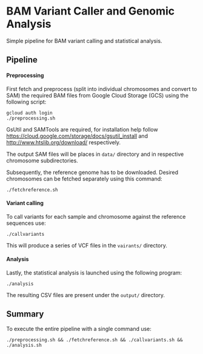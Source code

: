 # BAM Variant Caller and Genomic Analysis

Simple pipeline for BAM variant calling and statistical analysis.

## Pipeline

#### Preprocessing
First fetch and preprocess (split into individual chromosomes and convert to SAM) the required
BAM files from Google Cloud Storage (GCS) using the following script:
```
gcloud auth login
./preprocessing.sh
```
GsUtil and SAMTools are required, for installation help follow
https://cloud.google.com/storage/docs/gsutil_install and http://www.htslib.org/download/ respectively.

The output SAM files will be places in `data/` directory and in respective chromosome subdirectories.

Subsequently, the reference genome has to be downloaded. Desired chromosomes can be fetched separately
using this command:
```
./fetchreference.sh
```


#### Variant calling

To call variants for each sample and chromosome against the reference sequences use:
```
./callvariants
```
This will produce a series of VCF files in the `vairants/` directory.


#### Analysis
Lastly, the statistical analysis is launched using the following program:
```
./analysis
```
The resulting CSV files are present under the `output/` directory.


## Summary
To execute the entire pipeline with a single command use:
```
./preprocessing.sh && ./fetchreference.sh && ./callvariants.sh && ./analysis.sh
```
